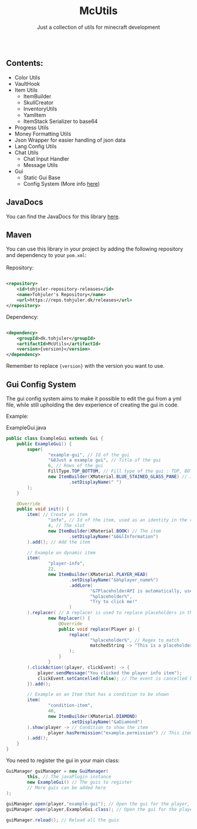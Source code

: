 <h1 align="center">McUtils</h1>
<p align="center">Just a collection of utils for minecraft development </p>
<br/><br/>

## Contents:

- Color Utils
- VaultHook
- Item Utils
    - ItemBuilder
    - SkullCreator
    - InventoryUtils
    - YamlItem
    - ItemStack Serializer to base64
- Progress Utils
- Money Formatting Utils
- Json Wrapper for easier handling of json data
- Lang Config Utils
- Chat Utils
    - Chat Input Handler
    - Message Utils
- Gui
    - Static Gui Base
    - Config System (More info [here](#gui-config-system))

## JavaDocs

You can find the JavaDocs for this library [here](https://tohjuler.github.io/McUtils/).

## Maven

You can use this library in your project by adding the following repository and dependency to your `pom.xml`:
<br/>
<br/>
Repository:

```xml

<repository>
    <id>tohjuler-repository-releases</id>
    <name>Tohjuler's Repository</name>
    <url>https://repo.tohjuler.dk/releases</url>
</repository>
```

Dependency:

```xml

<dependency>
    <groupId>dk.tohjuler</groupId>
    <artifactId>McUtils</artifactId>
    <version>{version}</version>
</dependency>
```

Remember to replace `{version}` with the version you want to use.

## Gui Config System

The gui config system aims to make it possible to edit the gui from a yml file,
while still upholding the dev experience of creating the gui in code.

Example:

ExampleGui.java

```java
public class ExampleGui extends Gui {
    public ExampleGui() {
        super(
                "example-gui", // Id of the gui
                "&8Just a example gui", // Title of the gui
                6, // Rows of the gui
                FillType.TOP_BOTTOM, // Fill type of the gui : TOP, BOTTOM, TOP_BOTTOM, SIDES, AROUND, ALL, NONE
                new ItemBuilder(XMaterial.BLUE_STAINED_GLASS_PANE) // Item to fill the gui with
                        .setDisplayName(" ")
        );
    }

    @Override
    public void init() {
        item( // Create an item
                "info", // Id of the item, used as an identity in the config
                4, // The slot
                new ItemBuilder(XMaterial.BOOK) // The item
                        .setDisplayName("&6&lInformation")
        ).add(); // Add the item

        // Example on dynamic item
        item(
                "player-info",
                22,
                new ItemBuilder(XMaterial.PLAYER_HEAD)
                        .setDisplayName("&b%player_name%")
                        .addLore(
                                "&7PlaceholderAPI is automatically, used if it is installed on the server",
                                "%placeholder%",
                                "Try to click me!"
                        )
        ).replacer( // A replacer is used to replace placeholders in the item
                new Replacer() {
                    @Override
                    public void replace(Player p) {
                        replace(
                                "%placeholder%", // Regex to match
                                matchedString -> "This is a placeholder" // Function to replace the matched string
                        );
                    }
                }
        ).clickAction((player, clickEvent) -> {
            player.sendMessage("You clicked the player info item");
            clickEvent.setCancelled(false); // The event is cancelled by default
        }).add();

        // Example on an Item that has a condition to be shown
        item(
                "condition-item",
                40,
                new ItemBuilder(XMaterial.DIAMOND)
                        .setDisplayName("&aDiamond")
        ).show(player -> // Condition to show the item
                player.hasPermission("example.permission") // This item will only be shown if the player has the permission "example.permission"
        ).add();
    }
}
```

You need to register the gui in your main class:

```java
GuiManager guiManager = new GuiManager(
        this, // The javaPlugin instance
        new ExampleGui() // The guis to register
        // More guis can be added here
);
        
guiManager.open(player,"example-gui"); // Open the gui for the player, from a gui id
guiManager.open(player,ExampleGui.class); // Open the gui for the player, from a gui class

guiManager.reload(); // Reload all the guis
```
